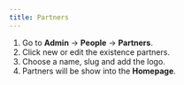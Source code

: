 ```yaml
---
title: Partners
---
```


1. Go to **Admin** -> **People** -> **Partners**.
2. Click new or edit the existence partners.
3. Choose a name, slug and add the logo.
4. Partners will be show into the **Homepage**.